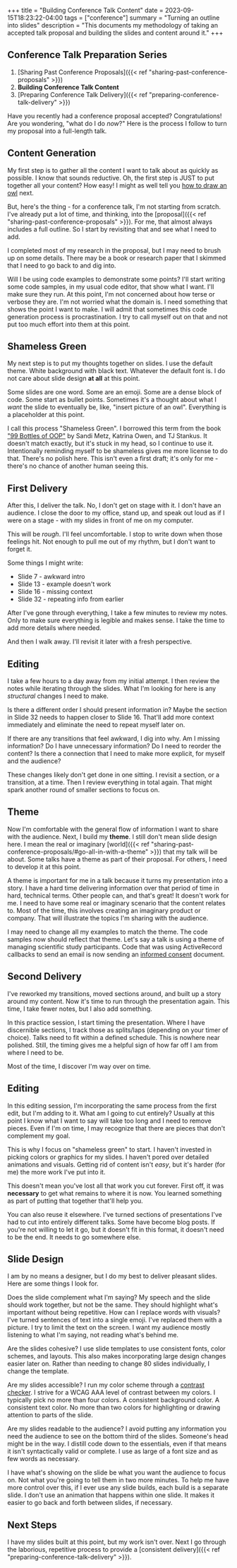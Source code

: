 +++
title = "Building Conference Talk Content"
date = 2023-09-15T18:23:22-04:00
tags = ["conference"]
summary = "Turning an outline into slides"
description = "This documents my methodology of taking an accepted talk proposal and building the slides and content around it."
+++

## Conference Talk Preparation Series

1. [Sharing Past Conference Proposals]({{< ref "sharing-past-conference-proposals" >}})
2. __Building Conference Talk Content__
3. [Preparing Conference Talk Delivery]({{< ref "preparing-conference-talk-delivery" >}})

Have you recently had a conference proposal accepted? Congratulations! Are you wondering, "what do I do *now*?" Here is the process I follow to turn my proposal into a full-length talk.

## Content Generation

My first step is to gather all the content I want to talk about as quickly as possible. I know that sounds reductive. Oh, the first step is JUST to put together all your content? How easy! I might as well tell you [how to draw an owl](https://knowyourmeme.com/photos/572078-how-to-draw-an-owl) next.

But, here's the thing - for a conference talk, I'm not starting from scratch. I've already put a lot of time, and thinking, into the [proposal]({{< ref "sharing-past-conference-proposals" >}}). For me, that almost always includes a full outline. So I start by revisiting that and see what I need to add.

I completed most of my research in the proposal, but I may need to brush up on some details. There may be a book or research paper that I skimmed that I need to go back to and dig into.

Will I be using code examples to demonstrate some points? I'll start writing some code samples, in my usual code editor, that show what I want. I'll make sure they run. At this point, I'm not concerned about how terse or verbose they are. I'm not worried what the domain is. I need something that shows the point I want to make. I will admit that sometimes this code generation process is procrastination. I try to call myself out on that and not put too much effort into them at this point.

## Shameless Green

My next step is to put my thoughts together on slides. I use the default theme. White background with black text. Whatever the default font is. I do not care about slide design __at all__ at this point.

Some slides are one word. Some are an emoji. Some are a dense block of code. Some start as bullet points. Sometimes it's a thought about what I *want* the slide to eventually be, like, "insert picture of an owl". Everything is a placeholder at this point.

I call this process "Shameless Green". I borrowed this term from the book ["99 Bottles of OOP"](https://sandimetz.com/99bottles-sample-ruby#_shameless_green) by Sandi Metz, Katrina Owen, and TJ Stankus. It doesn't match exactly, but it's stuck in my head, so I continue to use it. Intentionally reminding myself to be shameless gives me more license to do that. There's no polish here. This isn't even a first draft; it's only for me - there's no chance of another human seeing this.

## First Delivery

After this, I deliver the talk. No, I don't get on stage with it. I don't have an audience. I close the door to my office, stand up, and speak out loud as if I were on a stage - with my slides in front of me on my computer.

This will be *rough*. I'll feel uncomfortable. I stop to write down when those feelings hit. Not enough to pull me out of my rhythm, but I don't want to forget it.

Some things I might write:

* Slide 7 - awkward intro
* Slide 13 - example doesn't work
* Slide 16 - missing context
* Slide 32 - repeating info from earlier

After I've gone through everything, I take a few minutes to review my notes. Only to make sure everything is legible and makes sense. I take the time to add more details where needed.

And then I walk away. I'll revisit it later with a fresh perspective.

## Editing

I take a few hours to a day away from my initial attempt. I then review the notes while iterating through the slides. What I'm looking for here is any *structural* changes I need to make.

Is there a different order I should present information in? Maybe the section in Slide 32 needs to happen closer to Slide 16. That'll add more context immediately and eliminate the need to repeat myself later on.

If there are any transitions that feel awkward, I dig into why. Am I missing information? Do I have unnecessary information? Do I need to reorder the content? Is there a connection that I need to make more explicit, for myself and the audience?

These changes likely don't get done in one sitting. I revisit a section, or a transition, at a time. Then I review everything in total again. That might spark another round of smaller sections to focus on.

## Theme

Now I'm comfortable with the general flow of information I want to share with the audience. Next, I build my __theme__. I still don't mean slide design here. I mean the real or imaginary [world]({{< ref "sharing-past-conference-proposals/#go-all-in-with-a-theme" >}}) that my talk will be about. Some talks have a theme as part of their proposal. For others, I need to develop it at this point.

A theme is important for me in a talk because it turns my presentation into a story. I have a hard time delivering information over that period of time in hard, technical terms. Other people can, and that's great! It doesn't work for me. I need to have some real or imaginary scenario that the content relates to. Most of the time, this involves creating an imaginary product or company. That will illustrate the topics I'm sharing with the audience.

I may need to change all my examples to match the theme. The code samples now should reflect that theme. Let's say a talk is using a theme of managing scientific study participants. Code that was using ActiveRecord callbacks to send an email is now sending an [informed consent](https://en.wikipedia.org/wiki/Informed_consent) document.

## Second Delivery

I've reworked my transitions, moved sections around, and built up a story around my content. Now it's time to run through the presentation again. This time, I take fewer notes, but I also add something.

In this practice session, I start timing the presentation. Where I have discernible sections, I track those as splits/laps (depending on your timer of choice). Talks need to fit within a defined schedule. This is nowhere near polished. Still, the timing gives me a helpful sign of how far off I am from where I need to be.

Most of the time, I discover I'm way over on time.

## Editing

In this editing session, I'm incorporating the same process from the first edit, but I'm adding to it. What am I going to cut entirely? Usually at this point I know what I want to say will take too long and I need to remove pieces. Even if I'm on time, I may recognize that there are pieces that don't complement my goal.

This is why I focus on "shameless green" to start. I haven't invested in picking colors or graphics for my slides. I haven't pored over detailed animations and visuals. Getting rid of content isn't *easy*, but it's harder (for me) the more work I've put into it.

This doesn't mean you've lost all that work you cut forever. First off, it was __necessary__ to get what remains to where it is now. You learned something as part of putting that together that'll help you.

You can also reuse it elsewhere. I've turned sections of presentations I've had to cut into entirely different talks. Some have become blog posts. If you're not willing to let it go, but it doesn't fit in this format, it doesn't need to be the end. It needs to go somewhere else.

## Slide Design

I am by no means a designer, but I do my best to deliver pleasant slides. Here are some things I look for.

Does the slide complement what I'm saying? My speech and the slide should work together, but not be the same. They should highlight what's important without being repetitive. How can I replace words with visuals? I've turned sentences of text into a single emoji. I've replaced them with a picture. I try to limit the text on the screen. I want my audience mostly listening to what I'm saying, not reading what's behind me.

Are the slides cohesive? I use slide templates to use consistent fonts, color schemes, and layouts. This also makes incorporating large design changes easier later on. Rather than needing to change 80 slides individually, I change the template.

Are my slides accessible? I run my color scheme through a [contrast checker](https://webaim.org/resources/contrastchecker/). I strive for a WCAG AAA level of contrast between my colors. I typically pick no more than four colors. A consistent background color. A consistent text color. No more than two colors for highlighting or drawing attention to parts of the slide.

Are my slides readable to the audience? I avoid putting any information you need the audience to see on the bottom third of the slides. Someone's head might be in the way. I distill code down to the essentials, even if that means it isn't syntactically valid or complete. I use as large of a font size and as few words as necessary.

I have what's showing on the slide be what you want the audience to focus on. Not what you're going to tell them in two more minutes. To help me have more control over this, if I ever use any slide builds, each build is a separate slide. I don't use an animation that happens within one slide. It makes it easier to go back and forth between slides, if  necessary.

## Next Steps

I have my slides built at this point, but my work isn't over. Next I go through the laborious, repetitive process to provide a [consistent delivery]({{< ref "preparing-conference-talk-delivery" >}}).
